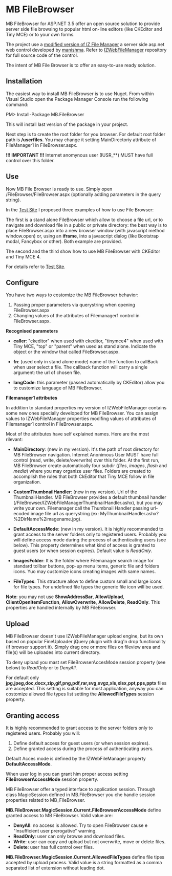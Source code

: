 # MB FileBrowser #

MB FileBrowser for ASP.NET 3.5 offer an open source solution to provide server side file browsing to popular html on-line editors (like CKEditor and Tiny MCE) or to your own forms.

The project use a [modified version of IZ File Manager](https://github.com/magicbruno/IZWebFileManager) a server side asp.net web control developed by [manishma](https://github.com/manishma). Refer to [IZWebFileManager](https://github.com/magicbruno/IZWebFileManager) repository for full source code of the control.

The intent of MB File Browser is to offer an easy-to-use ready solution.

## Installation ##
The easiest way to install MB FileBrowser is to use Nuget. 
From within Visual Studio open the Package Manager Console  run the following command:

PM> Install-Package MB.FileBrowser 

This will install last version of the package in your project. 

Next step is to create the root folder for you browser. For default root folder path is **/userfiles**. You may change it setting MainDirectoriy attribute of FileManager1 in FileBrowser.aspx.

**!!! IMPORTANT !!!** Internet anomynous user (IUSR_**) MUST have full control over this folder.

## Use ##
Now MB File Browser is ready to use. Simply open /FileBrowser/FileBrowser.aspx (optionally adding parameters in the query string).

In the [Test Site](http://filemanager.sisteminterattivi.org/) I proposed three examples of how to use File Browser:

The first is a stand alone FileBrowser which allow to choose a file url, or to navigate and download file in a public or private directory: the best way is to place FileBrowser.aspx into a new browser window (with javascript method window.open) or, using an **iframe**, into a javascript dialog (like Bootstrap modal, Fancybox or other). Both example are provided.

The second and the third show how to use MB FileBrowser with CKEditor and Tiny MCE 4. 

For details refer to [Test Site](http://filemanager.sisteminterattivi.org/).

## Configure ##
You have two ways to costomize the MB FileBrowser behavior:

1. Passing proper parameters via querystring when opening FileBrowser.aspx
2. Changing values of the attributes of Filemanager1 control in FileBrowser.aspx.

**Recognised parameters**

- **caller**: "ckeditor" when used with ckeditor, "tinymce4" when used with Tiny MCE, "top" or "parent" when used as stand alone. Indicate the object or the window that called FileBrowser.aspx.

- **fn**: (used only in stand alone mode) name of the function to callBack when user select a file. The callback function will carry a single argument: the url of chosen file.

- **langCode**: this parameter (passed automatically by CKEditor) allow you to customize language of MB FileBrowser.

**Filemanager1 attributes**

In addition to standard properties my version of IZWebFileManager contains some new ones specially developed for MB FileBrowser. You can assign values to IZWebFileManager properties modifing values of attributes of Filemanager1 control in FileBrowser.aspx.

Most of the attributes have self explained names. Here are the most rilevant:

- **MainDirectory**: (new in my version). It's the path of root directory for MB FileBrowser navigation. Internet Anonimous User MUST have full control (read, write, delete/overwrite) over this folder. At the first run,  MB FileBrowser create automatically four subdir (*files*, *images*, *flash* and *media*) where you may organize user files. Folders are created to accomplish the rules that both CkEditor that Tiny MCE follow in file organization.

- **CustomThumbnailHandler**: (new in my version). Url of the ThumbnailHandler. MB FileBrowser provides a default thumbnail handler (/FileBrowser/IZWebFileManagerThumbnailHandler.ashx), but you may write your own. Filemanager call the Thumbnail Handler passing url-ecoded image file url as querystring (ex: MyThumbnailHandler.ashx?%2DirName%2imagename.jpg).  

- **DefaultAccessMode**: (new in my version). It is highly recommended to grant access to the server folders only to registered users. Probably you will define access mode during  the process of authenticating users (see below). This property determines what kind of access is granted to guest users (or when session expires). Default value is *ReadOnly*.

- **ImagesFolder**: It is the folder where Filemanager search image for standard tollbar buttons, pop-up menu items, generic file and folders icons. Yuo may customize icons creating images with same names.

- **FileTypes**: This structure allow to define custom small and large icons for  file types. For undefined file types the generic file icon will be used.

**Note**: you may not use **ShowAddressBar**, **AllowUpload**, **ClientOpenItemFunction**, **AllowOverwrite**, **AllowDelete**, **ReadOnly**. This properties are handled internally by MB FileBrowser.

## Upload ##
MB FileBrowser doesn't use IZWebFileManager upload engine, but its own based on popular FineUploader jQuery plugin with drag'n drop functionality (if browser support it). Simply drag one or more files on fileview area and file(s) will be uploades into current directory. 

To deny upload you mast set FileBrowserAccesMode session property (see below) to *ReadOnly* or to *DenyAll*.

For default only **jpg,jpeg,doc,docx,zip,gif,png,pdf,rar,svg,svgz,xls,xlsx,ppt,pps,pptx** files are accepted. This setting is suitable for most application, anyway you can costomize allowed file types list setting the **AllowedFileTypes** session property.

## Granting access ##
It is highly recommended to grant access to the server folders only to registered users. Probably you will:

1. Define default access for  guest users (or when session expires).
2. Define granted access during  the process of authenticating users.

Default Acces mode is defined by the IZWebFileManager property **DefaultAccessMode**.

When user log in you can grant him proper access setting **FileBrowserAccessMode** session property.

MB FileBrowser offer a typed interface to application session. Through class MagicSession defined in MB.FileBrowser you che handle session properties related to MB_FileBrowser. 

**MB.FileBrowser.MagicSession.Current.FileBrowserAccessMode** define granted access to MB FileBrowser. Valid value are:

- **DenyAll**: no access is allowed. Try to open FileBrowser cause e "Insufficient user prerogative" warning.
- **ReadOnly**: user can only browse and download files.
- **Write**: user can copy and upload  but not overwrite, move or delete files.
- **Delete**: user has full control over files.

**MB.FileBrowser.MagicSession.Current.AllowedFileTypes** define file tipes accepted by upload process. Valid value is a string formatted as a comma separated list of extension without leading dot.
